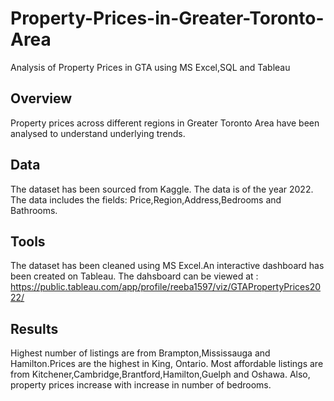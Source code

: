# Property-Prices-in-Greater-Toronto-Area
Analysis of Property Prices in GTA using MS Excel,SQL and Tableau

## Overview

Property prices across different regions in Greater Toronto Area have been analysed to understand underlying trends.

## Data

The dataset has been sourced from Kaggle. The data is of the year 2022.
The data includes the fields:
Price,Region,Address,Bedrooms and Bathrooms.

## Tools

The dataset has been cleaned using MS Excel.An interactive dashboard has been created on Tableau. 
The dahsboard can be viewed at :
https://public.tableau.com/app/profile/reeba1597/viz/GTAPropertyPrices2022/

## Results

Highest number of listings are from Brampton,Mississauga and Hamilton.Prices are the highest in King, Ontario.
Most affordable listings are from Kitchener,Cambridge,Brantford,Hamilton,Guelph and Oshawa.
Also, property prices increase with increase in number of bedrooms.



